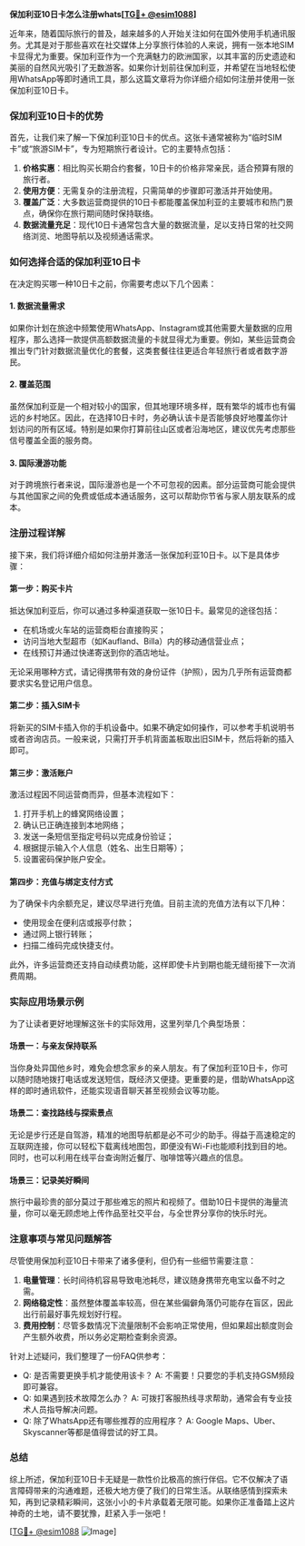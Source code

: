 **保加利亚10日卡怎么注册whats[[TG💪+ @esim1088](https://t.me/s/esim1088)]**

近年来，随着国际旅行的普及，越来越多的人开始关注如何在国外使用手机通讯服务。尤其是对于那些喜欢在社交媒体上分享旅行体验的人来说，拥有一张本地SIM卡显得尤为重要。保加利亚作为一个充满魅力的欧洲国家，以其丰富的历史遗迹和美丽的自然风光吸引了无数游客。如果你计划前往保加利亚，并希望在当地轻松使用WhatsApp等即时通讯工具，那么这篇文章将为你详细介绍如何注册并使用一张保加利亚10日卡。

### 保加利亚10日卡的优势

首先，让我们来了解一下保加利亚10日卡的优点。这张卡通常被称为“临时SIM卡”或“旅游SIM卡”，专为短期旅行者设计。它的主要特点包括：

1. **价格实惠**：相比购买长期合约套餐，10日卡的价格非常亲民，适合预算有限的旅行者。
2. **使用方便**：无需复杂的注册流程，只需简单的步骤即可激活并开始使用。
3. **覆盖广泛**：大多数运营商提供的10日卡都能覆盖保加利亚的主要城市和热门景点，确保你在旅行期间随时保持联络。
4. **数据流量充足**：现代10日卡通常包含大量的数据流量，足以支持日常的社交网络浏览、地图导航以及视频通话需求。

### 如何选择合适的保加利亚10日卡

在决定购买哪一种10日卡之前，你需要考虑以下几个因素：

#### 1. 数据流量需求
如果你计划在旅途中频繁使用WhatsApp、Instagram或其他需要大量数据的应用程序，那么选择一款提供高额数据流量的卡就显得尤为重要。例如，某些运营商会推出专门针对数据流量优化的套餐，这类套餐往往更适合年轻旅行者或者数字游民。

#### 2. 覆盖范围
虽然保加利亚是一个相对较小的国家，但其地理环境多样，既有繁华的城市也有偏远的乡村地区。因此，在选择10日卡时，务必确认该卡是否能够良好地覆盖你计划访问的所有区域。特别是如果你打算前往山区或者沿海地区，建议优先考虑那些信号覆盖全面的服务商。

#### 3. 国际漫游功能
对于跨境旅行者来说，国际漫游也是一个不可忽视的因素。部分运营商可能会提供与其他国家之间的免费或低成本通话服务，这可以帮助你节省与家人朋友联系的成本。

### 注册过程详解

接下来，我们将详细介绍如何注册并激活一张保加利亚10日卡。以下是具体步骤：

#### 第一步：购买卡片
抵达保加利亚后，你可以通过多种渠道获取一张10日卡。最常见的途径包括：
- 在机场或火车站的运营商柜台直接购买；
- 访问当地大型超市（如Kaufland、Billa）内的移动通信营业点；
- 在线预订并通过快递寄送到你的酒店地址。

无论采用哪种方式，请记得携带有效的身份证件（护照），因为几乎所有运营商都要求实名登记用户信息。

#### 第二步：插入SIM卡
将新买的SIM卡插入你的手机设备中。如果不确定如何操作，可以参考手机说明书或者咨询店员。一般来说，只需打开手机背面盖板取出旧SIM卡，然后将新的插入即可。

#### 第三步：激活账户
激活过程因不同运营商而异，但基本流程如下：
1. 打开手机上的蜂窝网络设置；
2. 确认已正确连接到本地网络；
3. 发送一条短信至指定号码以完成身份验证；
4. 根据提示输入个人信息（姓名、出生日期等）；
5. 设置密码保护账户安全。

#### 第四步：充值与绑定支付方式
为了确保卡内余额充足，建议尽早进行充值。目前主流的充值方法有以下几种：
- 使用现金在便利店或报亭付款；
- 通过网上银行转账；
- 扫描二维码完成快捷支付。

此外，许多运营商还支持自动续费功能，这样即使卡片到期也能无缝衔接下一次消费周期。

### 实际应用场景示例

为了让读者更好地理解这张卡的实际效用，这里列举几个典型场景：

#### 场景一：与亲友保持联系
当你身处异国他乡时，难免会想念家乡的亲人朋友。有了保加利亚10日卡，你可以随时随地拨打电话或发送短信，既经济又便捷。更重要的是，借助WhatsApp这样的即时通讯软件，还能实现语音聊天甚至视频会议等功能。

#### 场景二：查找路线与探索景点
无论是步行还是自驾游，精准的地图导航都是必不可少的助手。得益于高速稳定的互联网连接，你可以轻松下载离线地图包，即便没有Wi-Fi也能顺利找到目的地。同时，也可以利用在线平台查询附近餐厅、咖啡馆等兴趣点的信息。

#### 场景三：记录美好瞬间
旅行中最珍贵的部分莫过于那些难忘的照片和视频了。借助10日卡提供的海量流量，你可以毫无顾虑地上传作品至社交平台，与全世界分享你的快乐时光。

### 注意事项与常见问题解答

尽管使用保加利亚10日卡带来了诸多便利，但仍有一些细节需要注意：

1. **电量管理**：长时间待机容易导致电池耗尽，建议随身携带充电宝以备不时之需。
2. **网络稳定性**：虽然整体覆盖率较高，但在某些偏僻角落仍可能存在盲区，因此出行前最好事先规划好行程。
3. **费用控制**：尽管多数情况下流量限制不会影响正常使用，但如果超出额度则会产生额外收费，所以务必定期检查剩余资源。

针对上述疑问，我们整理了一份FAQ供参考：
- Q: 是否需要更换手机才能使用该卡？
  A: 不需要！只要您的手机支持GSM频段即可兼容。
- Q: 如果遇到技术故障怎么办？
  A: 可拨打客服热线寻求帮助，通常会有专业技术人员指导解决问题。
- Q: 除了WhatsApp还有哪些推荐的应用程序？
  A: Google Maps、Uber、Skyscanner等都是值得尝试的好工具。

### 总结

综上所述，保加利亚10日卡无疑是一款性价比极高的旅行伴侣。它不仅解决了语言障碍带来的沟通难题，还极大地方便了我们的日常生活。从联络感情到探索未知，再到记录精彩瞬间，这张小小的卡片承载着无限可能。如果你正准备踏上这片神奇的土地，请不要犹豫，赶紧入手一张吧！

[[TG💪+ @esim1088](https://t.me/s/esim1088) ![Image](https://i.postimg.cc/4NQfJmqS/Snipaste-2025-05-13-00-14-12.png)]